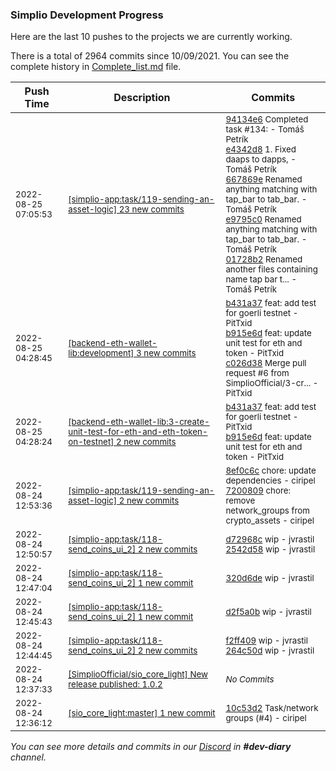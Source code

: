 
### Simplio Development Progress

Here are the last 10 pushes to the projects we are currently working.

There is a total of 2964 commits since 10/09/2021. You can see the complete history in
 [Complete_list.md](Complete_list.md) file.

| Push Time | Description | Commits |
| --- | --- | --- |
| <sub>2022-08-25 07:05:53</sub> | <sub>[[simplio-app:task/119\-sending\-an\-asset\-logic] 23 new commits](https://github.com/SimplioOfficial/simplio-app/compare/72008097081d...37ff8424c839)</sub> | <sub>[94134e6](https://github.com/SimplioOfficial/simplio-app/commit/94134e647c3ff66983a475e1efab9320b46a6f13) Completed task #134: - Tomáš Petrík<br>[e4342d8](https://github.com/SimplioOfficial/simplio-app/commit/e4342d899da7c26e6832b4cbbb80f2ac6999ab2a) 1. Fixed daaps to dapps, - Tomáš Petrík<br>[667869e](https://github.com/SimplioOfficial/simplio-app/commit/667869e1d1ed03519eb8f5e20a496c0e48388784) Renamed anything matching with tap_bar to tab_bar. - Tomáš Petrík<br>[e9795c0](https://github.com/SimplioOfficial/simplio-app/commit/e9795c0bc0fb170710a2a4fd4ac582c944ee247a) Renamed anything matching with tap_bar to tab_bar. - Tomáš Petrík<br>[01728b2](https://github.com/SimplioOfficial/simplio-app/commit/01728b280092bed6e2d0136f70caea0fd7da106b) Renamed another files containing name tap bar t... - Tomáš Petrík</sub> |
| <sub>2022-08-25 04:28:45</sub> | <sub>[[backend-eth-wallet-lib:development] 3 new commits](https://github.com/SimplioOfficial/backend-eth-wallet-lib/compare/65dddfa09c56...c026d38135bf)</sub> | <sub>[b431a37](https://github.com/SimplioOfficial/backend-eth-wallet-lib/commit/b431a372f141ffe4e8f84f035667768ee9d93d17) feat: add test for goerli testnet - PitTxid<br>[b915e6d](https://github.com/SimplioOfficial/backend-eth-wallet-lib/commit/b915e6d7843d381a3edb623b76accf8e3dba7d07) feat: update unit test for eth and token - PitTxid<br>[c026d38](https://github.com/SimplioOfficial/backend-eth-wallet-lib/commit/c026d38135bf8cde58c0e624d79d80ad6281c8df) Merge pull request #6 from SimplioOfficial/3-cr... - PitTxid</sub> |
| <sub>2022-08-25 04:28:24</sub> | <sub>[[backend-eth-wallet-lib:3\-create\-unit\-test\-for\-eth\-and\-eth\-token\-on\-testnet] 2 new commits](https://github.com/SimplioOfficial/backend-eth-wallet-lib/compare/65dddfa09c56...b915e6d7843d)</sub> | <sub>[b431a37](https://github.com/SimplioOfficial/backend-eth-wallet-lib/commit/b431a372f141ffe4e8f84f035667768ee9d93d17) feat: add test for goerli testnet - PitTxid<br>[b915e6d](https://github.com/SimplioOfficial/backend-eth-wallet-lib/commit/b915e6d7843d381a3edb623b76accf8e3dba7d07) feat: update unit test for eth and token - PitTxid</sub> |
| <sub>2022-08-24 12:53:36</sub> | <sub>[[simplio-app:task/119\-sending\-an\-asset\-logic] 2 new commits](https://github.com/SimplioOfficial/simplio-app/compare/ab88a2f0b80f...72008097081d)</sub> | <sub>[8ef0c6c](https://github.com/SimplioOfficial/simplio-app/commit/8ef0c6c5777d0db6b9bf3deb9113f60a73ec4051) chore: update dependencies - ciripel<br>[7200809](https://github.com/SimplioOfficial/simplio-app/commit/72008097081d3ad83eee584245b151f752980005) chore: remove network_groups from crypto_assets - ciripel</sub> |
| <sub>2022-08-24 12:50:57</sub> | <sub>[[simplio-app:task/118\-send\_coins\_ui\_2] 2 new commits](https://github.com/SimplioOfficial/simplio-app/compare/320d6de09912...2542d58e1d5f)</sub> | <sub>[d72968c](https://github.com/SimplioOfficial/simplio-app/commit/d72968c96615a48cabc8749b92a339162683e4a1) wip - jvrastil<br>[2542d58](https://github.com/SimplioOfficial/simplio-app/commit/2542d58e1d5fd568f00b5e8e9ba10ed712e0b87e) wip - jvrastil</sub> |
| <sub>2022-08-24 12:47:04</sub> | <sub>[[simplio-app:task/118\-send\_coins\_ui\_2] 1 new commit](https://github.com/SimplioOfficial/simplio-app/commit/320d6de09912f787858b7c2efa5a65e07cb2bfc3)</sub> | <sub>[320d6de](https://github.com/SimplioOfficial/simplio-app/commit/320d6de09912f787858b7c2efa5a65e07cb2bfc3) wip - jvrastil</sub> |
| <sub>2022-08-24 12:45:43</sub> | <sub>[[simplio-app:task/118\-send\_coins\_ui\_2] 1 new commit](https://github.com/SimplioOfficial/simplio-app/commit/d2f5a0b322fa6d7d88831cb66c4f6e03a440ad87)</sub> | <sub>[d2f5a0b](https://github.com/SimplioOfficial/simplio-app/commit/d2f5a0b322fa6d7d88831cb66c4f6e03a440ad87) wip - jvrastil</sub> |
| <sub>2022-08-24 12:44:45</sub> | <sub>[[simplio-app:task/118\-send\_coins\_ui\_2] 2 new commits](https://github.com/SimplioOfficial/simplio-app/compare/26fd1173e3c6...264c50d3d378)</sub> | <sub>[f2ff409](https://github.com/SimplioOfficial/simplio-app/commit/f2ff4095d580f568be326bf1871810d87735011d) wip - jvrastil<br>[264c50d](https://github.com/SimplioOfficial/simplio-app/commit/264c50d3d3789f54a927b21eff49a124ef4e2048) wip - jvrastil</sub> |
| <sub>2022-08-24 12:37:33</sub> | <sub>[[SimplioOfficial/sio_core_light] New release published: 1\.0\.2](https://github.com/SimplioOfficial/sio_core_light/releases/tag/1.0.2)</sub> | <sub>_No Commits_</sub> |
| <sub>2022-08-24 12:36:12</sub> | <sub>[[sio_core_light:master] 1 new commit](https://github.com/SimplioOfficial/sio_core_light/commit/10c53d2acab65845363ca5739ff8208bf0ca078b)</sub> | <sub>[10c53d2](https://github.com/SimplioOfficial/sio_core_light/commit/10c53d2acab65845363ca5739ff8208bf0ca078b) Task/network groups (#4) - ciripel</sub> |

_You can see more details and commits in our [Discord](https://discord.gg/aKhjuwZmdP) in **#dev-diary** channel._
